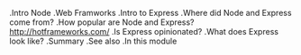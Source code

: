 .Intro Node
.Web Framworks
.Intro to Express
.Where did Node and Express come from? 
.How popular are Node and Express? http://hotframeworks.com/
.Is Express opinionated? 
.What does Express look like? 
.Summary 
.See also
.In this module
